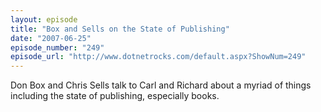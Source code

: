 ```yaml
---
layout: episode
title: "Box and Sells on the State of Publishing"
date: "2007-06-25"
episode_number: "249"
episode_url: "http://www.dotnetrocks.com/default.aspx?ShowNum=249"
---
```


Don Box and Chris Sells talk to Carl and Richard about a myriad of things including the state of publishing, especially books. 
